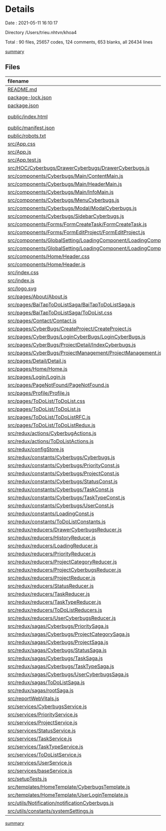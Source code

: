 # Details

Date : 2021-05-11 16:10:17

Directory /Users/trieu.nhtvn/khoa4

Total : 90 files,  25657 codes, 124 comments, 653 blanks, all 26434 lines

[summary](results.md)

## Files
| filename | language | code | comment | blank | total |
| :--- | :--- | ---: | ---: | ---: | ---: |
| [README.md](/README.md) | Markdown | 38 | 0 | 33 | 71 |
| [package-lock.json](/package-lock.json) | JSON | 20,794 | 0 | 1 | 20,795 |
| [package.json](/package.json) | JSON | 55 | 0 | 1 | 56 |
| [public/index.html](/public/index.html) | Django HTML | 69 | 0 | 4 | 73 |
| [public/manifest.json](/public/manifest.json) | JSON | 25 | 0 | 1 | 26 |
| [public/robots.txt](/public/robots.txt) | Django txt | 3 | 0 | 1 | 4 |
| [src/App.css](/src/App.css) | CSS | 1 | 39 | 1 | 41 |
| [src/App.js](/src/App.js) | JavaScript | 70 | 1 | 3 | 74 |
| [src/App.test.js](/src/App.test.js) | JavaScript | 7 | 0 | 2 | 9 |
| [src/HOC/Cyberbugs/DrawerCyberbugs/DrawerCyberbugs.js](/src/HOC/Cyberbugs/DrawerCyberbugs/DrawerCyberbugs.js) | JavaScript | 42 | 3 | 3 | 48 |
| [src/components/Cyberbugs/Main/ContentMain.js](/src/components/Cyberbugs/Main/ContentMain.js) | JavaScript | 66 | 0 | 4 | 70 |
| [src/components/Cyberbugs/Main/HeaderMain.js](/src/components/Cyberbugs/Main/HeaderMain.js) | JavaScript | 16 | 0 | 2 | 18 |
| [src/components/Cyberbugs/Main/InfoMain.js](/src/components/Cyberbugs/Main/InfoMain.js) | JavaScript | 35 | 0 | 3 | 38 |
| [src/components/Cyberbugs/MenuCyberbugs.js](/src/components/Cyberbugs/MenuCyberbugs.js) | JavaScript | 71 | 0 | 2 | 73 |
| [src/components/Cyberbugs/Modal/ModalCyberbugs.js](/src/components/Cyberbugs/Modal/ModalCyberbugs.js) | JavaScript | 319 | 9 | 13 | 341 |
| [src/components/Cyberbugs/SidebarCyberbugs.js](/src/components/Cyberbugs/SidebarCyberbugs.js) | JavaScript | 57 | 0 | 4 | 61 |
| [src/components/Forms/FormCreateTask/FormCreateTask.js](/src/components/Forms/FormCreateTask/FormCreateTask.js) | JavaScript | 280 | 6 | 14 | 300 |
| [src/components/Forms/FormEditProject/FormEditProject.js](/src/components/Forms/FormEditProject/FormEditProject.js) | JavaScript | 114 | 0 | 10 | 124 |
| [src/components/GlobalSetting/LoadingComponent/LoadingComponent.js](/src/components/GlobalSetting/LoadingComponent/LoadingComponent.js) | JavaScript | 18 | 0 | 2 | 20 |
| [src/components/GlobalSetting/LoadingComponent/LoadingComponent.module.css](/src/components/GlobalSetting/LoadingComponent/LoadingComponent.module.css) | CSS | 12 | 0 | 0 | 12 |
| [src/components/Home/Header.css](/src/components/Home/Header.css) | CSS | 4 | 0 | 0 | 4 |
| [src/components/Home/Header.js](/src/components/Home/Header.js) | JavaScript | 130 | 0 | 2 | 132 |
| [src/index.css](/src/index.css) | CSS | 370 | 4 | 91 | 465 |
| [src/index.js](/src/index.js) | JavaScript | 17 | 3 | 3 | 23 |
| [src/logo.svg](/src/logo.svg) | XML | 1 | 0 | 0 | 1 |
| [src/pages/About/About.js](/src/pages/About/About.js) | JavaScript | 4 | 0 | 2 | 6 |
| [src/pages/BaiTapToDoListSaga/BaiTapToDoListSaga.js](/src/pages/BaiTapToDoListSaga/BaiTapToDoListSaga.js) | JavaScript | 160 | 0 | 12 | 172 |
| [src/pages/BaiTapToDoListSaga/ToDoList.css](/src/pages/BaiTapToDoListSaga/ToDoList.css) | CSS | 267 | 10 | 60 | 337 |
| [src/pages/Contact/Contact.js](/src/pages/Contact/Contact.js) | JavaScript | 4 | 0 | 2 | 6 |
| [src/pages/CyberBugs/CreateProject/CreateProject.js](/src/pages/CyberBugs/CreateProject/CreateProject.js) | JavaScript | 97 | 0 | 8 | 105 |
| [src/pages/CyberBugs/LoginCyberBugs/LoginCyberBugs.js](/src/pages/CyberBugs/LoginCyberBugs/LoginCyberBugs.js) | JavaScript | 91 | 0 | 9 | 100 |
| [src/pages/CyberBugs/ProjectDetail/IndexCyberbugs.js](/src/pages/CyberBugs/ProjectDetail/IndexCyberbugs.js) | JavaScript | 23 | 1 | 5 | 29 |
| [src/pages/CyberBugs/ProjectManagement/ProjectManagement.js](/src/pages/CyberBugs/ProjectManagement/ProjectManagement.js) | JavaScript | 287 | 2 | 15 | 304 |
| [src/pages/Detail/Detail.js](/src/pages/Detail/Detail.js) | JavaScript | 10 | 0 | 2 | 12 |
| [src/pages/Home/Home.js](/src/pages/Home/Home.js) | JavaScript | 13 | 0 | 2 | 15 |
| [src/pages/Login/Login.js](/src/pages/Login/Login.js) | JavaScript | 71 | 5 | 11 | 87 |
| [src/pages/PageNotFound/PageNotFound.js](/src/pages/PageNotFound/PageNotFound.js) | JavaScript | 4 | 0 | 2 | 6 |
| [src/pages/Profile/Profile.js](/src/pages/Profile/Profile.js) | JavaScript | 10 | 0 | 2 | 12 |
| [src/pages/ToDoList/ToDoList.css](/src/pages/ToDoList/ToDoList.css) | CSS | 257 | 21 | 59 | 337 |
| [src/pages/ToDoList/ToDoList.js](/src/pages/ToDoList/ToDoList.js) | JavaScript | 196 | 1 | 18 | 215 |
| [src/pages/ToDoList/ToDoListRFC.js](/src/pages/ToDoList/ToDoListRFC.js) | JavaScript | 194 | 1 | 17 | 212 |
| [src/pages/ToDoList/ToDoListRedux.js](/src/pages/ToDoList/ToDoListRedux.js) | JavaScript | 148 | 1 | 12 | 161 |
| [src/redux/actions/CyberbugActions.js](/src/redux/actions/CyberbugActions.js) | JavaScript | 8 | 0 | 2 | 10 |
| [src/redux/actions/ToDoListActions.js](/src/redux/actions/ToDoListActions.js) | JavaScript | 78 | 0 | 11 | 89 |
| [src/redux/configStore.js](/src/redux/configStore.js) | JavaScript | 37 | 0 | 6 | 43 |
| [src/redux/constants/Cyberbugs/Cyberbugs.js](/src/redux/constants/Cyberbugs/Cyberbugs.js) | JavaScript | 5 | 0 | 5 | 10 |
| [src/redux/constants/Cyberbugs/PriorityConst.js](/src/redux/constants/Cyberbugs/PriorityConst.js) | JavaScript | 2 | 0 | 1 | 3 |
| [src/redux/constants/Cyberbugs/ProjectConst.js](/src/redux/constants/Cyberbugs/ProjectConst.js) | JavaScript | 2 | 0 | 1 | 3 |
| [src/redux/constants/Cyberbugs/StatusConst.js](/src/redux/constants/Cyberbugs/StatusConst.js) | JavaScript | 2 | 0 | 1 | 3 |
| [src/redux/constants/Cyberbugs/TaskConst.js](/src/redux/constants/Cyberbugs/TaskConst.js) | JavaScript | 4 | 0 | 3 | 7 |
| [src/redux/constants/Cyberbugs/TaskTypeConst.js](/src/redux/constants/Cyberbugs/TaskTypeConst.js) | JavaScript | 2 | 0 | 1 | 3 |
| [src/redux/constants/Cyberbugs/UserConst.js](/src/redux/constants/Cyberbugs/UserConst.js) | JavaScript | 2 | 0 | 1 | 3 |
| [src/redux/constants/LoadingConst.js](/src/redux/constants/LoadingConst.js) | JavaScript | 2 | 0 | 1 | 3 |
| [src/redux/constants/ToDoListConstants.js](/src/redux/constants/ToDoListConstants.js) | JavaScript | 6 | 1 | 2 | 9 |
| [src/redux/reducers/DrawerCyberbugsReducer.js](/src/redux/reducers/DrawerCyberbugsReducer.js) | JavaScript | 39 | 0 | 3 | 42 |
| [src/redux/reducers/HistoryReducer.js](/src/redux/reducers/HistoryReducer.js) | JavaScript | 14 | 0 | 3 | 17 |
| [src/redux/reducers/LoadingReducer.js](/src/redux/reducers/LoadingReducer.js) | JavaScript | 18 | 0 | 3 | 21 |
| [src/redux/reducers/PriorityReducer.js](/src/redux/reducers/PriorityReducer.js) | JavaScript | 12 | 0 | 4 | 16 |
| [src/redux/reducers/ProjectCategoryReducer.js](/src/redux/reducers/ProjectCategoryReducer.js) | JavaScript | 14 | 0 | 3 | 17 |
| [src/redux/reducers/ProjectCyberbugsReducer.js](/src/redux/reducers/ProjectCyberbugsReducer.js) | JavaScript | 18 | 0 | 3 | 21 |
| [src/redux/reducers/ProjectReducer.js](/src/redux/reducers/ProjectReducer.js) | JavaScript | 23 | 0 | 2 | 25 |
| [src/redux/reducers/StatusReducer.js](/src/redux/reducers/StatusReducer.js) | JavaScript | 12 | 0 | 2 | 14 |
| [src/redux/reducers/TaskReducer.js](/src/redux/reducers/TaskReducer.js) | JavaScript | 46 | 0 | 3 | 49 |
| [src/redux/reducers/TaskTypeReducer.js](/src/redux/reducers/TaskTypeReducer.js) | JavaScript | 12 | 0 | 4 | 16 |
| [src/redux/reducers/ToDoListReducers.js](/src/redux/reducers/ToDoListReducers.js) | JavaScript | 14 | 0 | 3 | 17 |
| [src/redux/reducers/UserCyberbugsReducer.js](/src/redux/reducers/UserCyberbugsReducer.js) | JavaScript | 29 | 0 | 4 | 33 |
| [src/redux/sagas/Cyberbugs/PrioritySaga.js](/src/redux/sagas/Cyberbugs/PrioritySaga.js) | JavaScript | 20 | 0 | 3 | 23 |
| [src/redux/sagas/Cyberbugs/ProjectCategorySaga.js](/src/redux/sagas/Cyberbugs/ProjectCategorySaga.js) | JavaScript | 20 | 0 | 3 | 23 |
| [src/redux/sagas/Cyberbugs/ProjectSaga.js](/src/redux/sagas/Cyberbugs/ProjectSaga.js) | JavaScript | 150 | 0 | 28 | 178 |
| [src/redux/sagas/Cyberbugs/StatusSaga.js](/src/redux/sagas/Cyberbugs/StatusSaga.js) | JavaScript | 21 | 0 | 4 | 25 |
| [src/redux/sagas/Cyberbugs/TaskSaga.js](/src/redux/sagas/Cyberbugs/TaskSaga.js) | JavaScript | 79 | 2 | 11 | 92 |
| [src/redux/sagas/Cyberbugs/TaskTypeSaga.js](/src/redux/sagas/Cyberbugs/TaskTypeSaga.js) | JavaScript | 20 | 0 | 4 | 24 |
| [src/redux/sagas/Cyberbugs/UserCyberbugsSaga.js](/src/redux/sagas/Cyberbugs/UserCyberbugsSaga.js) | JavaScript | 114 | 0 | 17 | 131 |
| [src/redux/sagas/ToDoListSaga.js](/src/redux/sagas/ToDoListSaga.js) | JavaScript | 69 | 10 | 12 | 91 |
| [src/redux/sagas/rootSaga.js](/src/redux/sagas/rootSaga.js) | JavaScript | 34 | 0 | 8 | 42 |
| [src/reportWebVitals.js](/src/reportWebVitals.js) | JavaScript | 12 | 0 | 2 | 14 |
| [src/services/CyberbugsService.js](/src/services/CyberbugsService.js) | JavaScript | 47 | 0 | 2 | 49 |
| [src/services/PriorityService.js](/src/services/PriorityService.js) | JavaScript | 7 | 0 | 2 | 9 |
| [src/services/ProjectService.js](/src/services/ProjectService.js) | JavaScript | 13 | 0 | 5 | 18 |
| [src/services/StatusService.js](/src/services/StatusService.js) | JavaScript | 7 | 0 | 3 | 10 |
| [src/services/TaskService.js](/src/services/TaskService.js) | JavaScript | 13 | 0 | 5 | 18 |
| [src/services/TaskTypeService.js](/src/services/TaskTypeService.js) | JavaScript | 7 | 0 | 3 | 10 |
| [src/services/ToDoListService.js](/src/services/ToDoListService.js) | JavaScript | 36 | 0 | 7 | 43 |
| [src/services/UserService.js](/src/services/UserService.js) | JavaScript | 16 | 0 | 6 | 22 |
| [src/services/baseService.js](/src/services/baseService.js) | JavaScript | 34 | 0 | 5 | 39 |
| [src/setupTests.js](/src/setupTests.js) | JavaScript | 1 | 4 | 1 | 6 |
| [src/templates/HomeTemplate/CyberbugsTemplate.js](/src/templates/HomeTemplate/CyberbugsTemplate.js) | JavaScript | 26 | 0 | 2 | 28 |
| [src/templates/HomeTemplate/UserLoginTemplate.js](/src/templates/HomeTemplate/UserLoginTemplate.js) | JavaScript | 44 | 0 | 5 | 49 |
| [src/utils/Notification/notificationCyberbugs.js](/src/utils/Notification/notificationCyberbugs.js) | JavaScript | 7 | 0 | 2 | 9 |
| [src/utils/constants/systemSettings.js](/src/utils/constants/systemSettings.js) | JavaScript | 9 | 0 | 3 | 12 |

[summary](results.md)